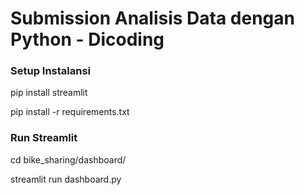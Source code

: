 # Submission Analisis Data dengan Python - Dicoding

### Setup Instalansi
pip install streamlit

pip install -r requirements.txt

### Run Streamlit
cd bike_sharing/dashboard/

streamlit run dashboard.py
